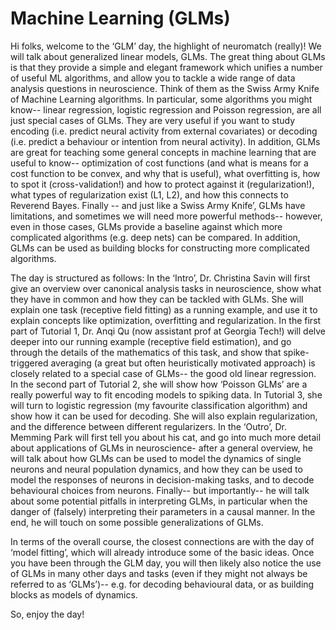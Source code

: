 # Machine Learning (GLMs)

Hi folks, welcome to the ‘GLM’ day, the highlight of neuromatch (really)! 
We will talk about generalized linear models, GLMs. The great thing about GLMs is that they provide a simple and elegant framework which unifies a number of useful ML algorithms, and allow you to tackle a wide range of data analysis questions in neuroscience.  Think of them as the Swiss Army Knife of Machine Learning algorithms. 
In particular, some algorithms you might know-- linear regression, logistic regression and Poisson regression, are all just special cases of GLMs.  They are very useful if you want to study encoding (i.e. predict neural activity from external covariates) or decoding (i.e. predict a behaviour or intention from neural activity). 
In addition, GLMs are great for teaching some general concepts in machine learning that are useful to know-- optimization of cost functions (and what is means for a cost function to be convex, and why that is useful), what overfitting is, how to spot it (cross-validation!) and how to protect against it (regularization!), what types of regularization exist (L1, L2), and how this connects to Reverend Bayes. 
Finally -- and just like a Swiss Army Knife’, GLMs have limitations, and sometimes we will need more powerful methods-- however, even in those cases, GLMs provide a baseline against which more complicated algorithms (e.g. deep nets) can be compared. In addition, GLMs can be used as building blocks for constructing more complicated algorithms. 

The day is structured as follows: 
In the ‘Intro’, Dr. Christina Savin will first give an overview over canonical analysis tasks in neuroscience, show what they have in common and how they can be tackled with GLMs. She will explain one task (receptive field fitting) as a running example, and use it to explain concepts like optimization, overfitting and regularization. 
In the first part of Tutorial 1, Dr. Anqi Qu (now assistant prof at Georgia Tech!) will delve deeper into our running example (receptive field estimation), and go through the details of the mathematics of this task, and show that spike-triggered averaging (a great but often heuristically motivated approach) is closely related to a special case of GLMs-- the good old linear regression. In the second part of Tutorial 2, she will show how ‘Poisson GLMs’ are a really powerful way to fit encoding models to spiking data. 
In Tutorial 3, she will turn to logistic regression (my favourite classification algorithm) and show how it can be used for decoding. She will also explain regularization, and the difference between different regularizers. 
In the ‘Outro’, Dr. Memming Park will first tell you about his cat, and go into much more detail  about applications of GLMs in neuroscience- after a general overview, he will talk about how GLMs can be used to model the dynamics of single neurons and neural population dynamics, and how they can be used to model the responses of neurons in decision-making tasks, and to decode behavioural choices from neurons. Finally-- but importantly-- he will talk about some potential pitfalls in interpreting GLMs, in particular when the danger of (falsely) interpreting their parameters in a causal manner. In the end, he will touch on some possible generalizations of GLMs. 

In terms of the overall course, the closest connections are with the day of ‘model fitting’, which will already introduce some of the basic ideas. Once you have been through the GLM day, you will then likely also notice the use of GLMs in many other days and tasks (even if they might not always be referred to as ‘GLMs’)-- e.g. for decoding behavioural data, or as building blocks as models of dynamics. 

So, enjoy the day!
